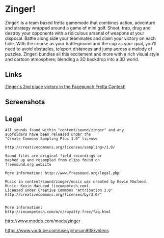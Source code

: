 Zinger!
======

Zinger! is a team based fretta gamemode that combines action, adventure and strategy wrapped around a game of mini golf. Shoot, trap, drug and destroy your opponents with a ridiculous arsenal of weapons at your disposal. Battle along side your teammates and claim your victory on each hole. With the course as your battleground and the cup as your goal, you'll need to avoid obstacles, teleport distances and jump across a melody of puzzles. Zinger! bundles all this excitement and more with a rich visual style and cartoon atmosphere; blending a 2D backdrop into a 3D world.

## Links
[Zinger's 2nd place victory in the Facepunch Fretta Contest!](http://web.archive.org/web/20110710215632/http://frettacontest.facepunchstudios.com/)

## Screenshots


## Legal
```
All sounds found within "content/sound/zinger" and any
subfolders have been released under the
"Create Commons Sampling Plus 1.0" license

http://creativecommons.org/licenses/sampling+/1.0/

Sound files are original field recordings or
mashed up and resampled from clips found on
freesound.org website

More information: http://www.freesound.org/legal.php
```
```
Music in content/sound/zinger/music was created by Kevin Macleod.
Music: Kevin MacLeod (incompetech.com)
Licensed under Creative Commons "Attribution 3.0"
http://creativecommons.org/licenses/by/3.0/"


More information:
http://incompetech.com/m/c/royalty-free/faq.html
```

http://www.moddb.com/mods/zinger

https://www.youtube.com/user/johnson808/videos
